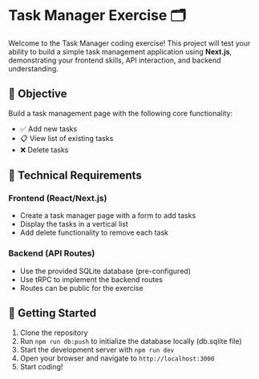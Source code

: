 # Task Manager Exercise 🗂️

Welcome to the Task Manager coding exercise! This project will test your ability to build a simple task management application using **Next.js**, demonstrating your frontend skills, API interaction, and backend understanding.

## 🎯 Objective

Build a task management page with the following core functionality:

- ✅ Add new tasks
- 📋 View list of existing tasks  
- ❌ Delete tasks

## 🔧 Technical Requirements

### Frontend (React/Next.js)
- Create a task manager page with a form to add tasks
- Display the tasks in a vertical list
- Add delete functionality to remove each task

### Backend (API Routes)
- Use the provided SQLite database (pre-configured)
- Use tRPC to implement the backend routes
- Routes can be public for the exercise

## 🚀 Getting Started

1. Clone the repository
2. Run `npm run db:push` to initialize the database locally (db.sqlite file)
3. Start the development server with `npm run dev`
4. Open your browser and navigate to `http://localhost:3000`
5. Start coding!
